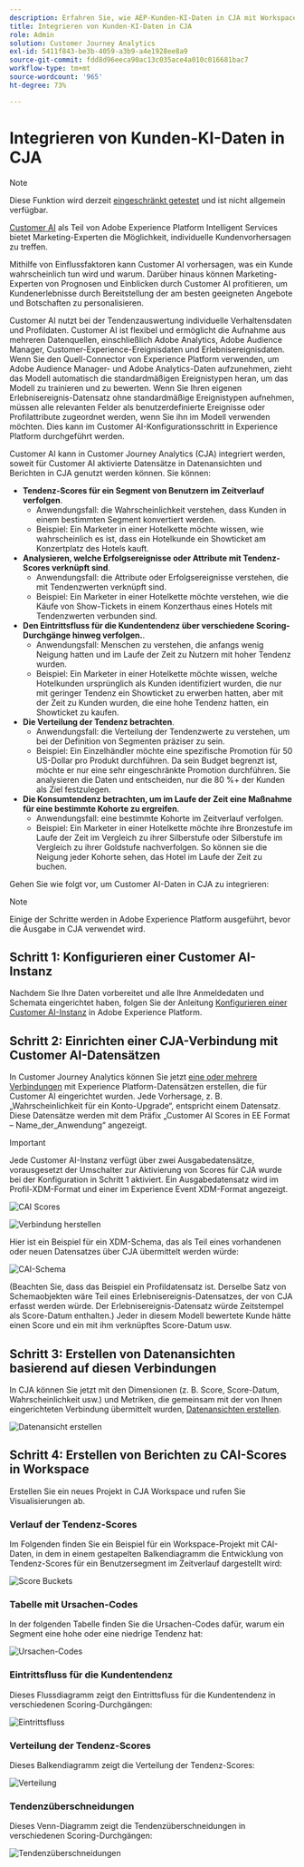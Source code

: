 ```yaml
---
description: Erfahren Sie, wie AEP-Kunden-KI-Daten in CJA mit Workspace integriert werden.
title: Integrieren von Kunden-KI-Daten in CJA
role: Admin
solution: Customer Journey Analytics
exl-id: 5411f843-be3b-4059-a3b9-a4e1928ee8a9
source-git-commit: fdd8d96eeca90ac13c035ace4a010c016681bac7
workflow-type: tm+mt
source-wordcount: '965'
ht-degree: 73%

---
```


# Integrieren von Kunden-KI-Daten in CJA

>[!NOTE]
>
>Diese Funktion wird derzeit  [eingeschränkt getestet](/help/release-notes/releases.md) und ist nicht allgemein verfügbar.

[Customer AI](https://experienceleague.adobe.com/docs/experience-platform/intelligent-services/customer-ai/overview.html?lang=de) als Teil von Adobe Experience Platform Intelligent Services bietet Marketing-Experten die Möglichkeit, individuelle Kundenvorhersagen zu treffen.

Mithilfe von Einflussfaktoren kann Customer AI vorhersagen, was ein Kunde wahrscheinlich tun wird und warum. Darüber hinaus können Marketing-Experten von Prognosen und Einblicken durch Customer AI profitieren, um Kundenerlebnisse durch Bereitstellung der am besten geeigneten Angebote und Botschaften zu personalisieren.

Customer AI nutzt bei der Tendenzauswertung individuelle Verhaltensdaten und Profildaten. Customer AI ist flexibel und ermöglicht die Aufnahme aus mehreren Datenquellen, einschließlich Adobe Analytics, Adobe Audience Manager, Customer-Experience-Ereignisdaten und Erlebnisereignisdaten. Wenn Sie den Quell-Connector von Experience Platform verwenden, um Adobe Audience Manager- und Adobe Analytics-Daten aufzunehmen, zieht das Modell automatisch die standardmäßigen Ereignistypen heran, um das Modell zu trainieren und zu bewerten. Wenn Sie Ihren eigenen Erlebnisereignis-Datensatz ohne standardmäßige Ereignistypen aufnehmen, müssen alle relevanten Felder als benutzerdefinierte Ereignisse oder Profilattribute zugeordnet werden, wenn Sie ihn im Modell verwenden möchten. Dies kann im Customer AI-Konfigurationsschritt in Experience Platform durchgeführt werden.

Customer AI kann in Customer Journey Analytics (CJA) integriert werden, soweit für Customer AI aktivierte Datensätze in Datenansichten und Berichten in CJA genutzt werden können. Sie können:

* **Tendenz-Scores für ein Segment von Benutzern im Zeitverlauf verfolgen**.
   * Anwendungsfall: die Wahrscheinlichkeit verstehen, dass Kunden in einem bestimmten Segment konvertiert werden.
   * Beispiel: Ein Marketer in einer Hotelkette möchte wissen, wie wahrscheinlich es ist, dass ein Hotelkunde ein Showticket am Konzertplatz des Hotels kauft.
* **Analysieren, welche Erfolgsereignisse oder Attribute mit Tendenz-Scores verknüpft sind**.
   * Anwendungsfall: die Attribute oder Erfolgsereignisse verstehen, die mit Tendenzwerten verknüpft sind.
   * Beispiel: Ein Marketer in einer Hotelkette möchte verstehen, wie die Käufe von Show-Tickets in einem Konzerthaus eines Hotels mit Tendenzwerten verbunden sind.
* **Den Eintrittsfluss für die Kundentendenz über verschiedene Scoring-Durchgänge hinweg verfolgen.**. 
   * Anwendungsfall: Menschen zu verstehen, die anfangs wenig Neigung hatten und im Laufe der Zeit zu Nutzern mit hoher Tendenz wurden.
   * Beispiel: Ein Marketer in einer Hotelkette möchte wissen, welche Hotelkunden ursprünglich als Kunden identifiziert wurden, die nur mit geringer Tendenz ein Showticket zu erwerben hatten, aber mit der Zeit zu Kunden wurden, die eine hohe Tendenz hatten, ein Showticket zu kaufen.
* **Die Verteilung der Tendenz betrachten**.
   * Anwendungsfall: die Verteilung der Tendenzwerte zu verstehen, um bei der Definition von Segmenten präziser zu sein.
   * Beispiel: Ein Einzelhändler möchte eine spezifische Promotion für 50 US-Dollar pro Produkt durchführen. Da sein Budget begrenzt ist, möchte er nur eine sehr eingeschränkte Promotion durchführen. Sie analysieren die Daten und entscheiden, nur die 80 %+ der Kunden als Ziel festzulegen.
* **Die Konsumtendenz betrachten, um im Laufe der Zeit eine Maßnahme für eine bestimmte Kohorte zu ergreifen**.
   * Anwendungsfall: eine bestimmte Kohorte im Zeitverlauf verfolgen.
   * Beispiel: Ein Marketer in einer Hotelkette möchte ihre Bronzestufe im Laufe der Zeit im Vergleich zu ihrer Silberstufe oder Silberstufe im Vergleich zu ihrer Goldstufe nachverfolgen. So können sie die Neigung jeder Kohorte sehen, das Hotel im Laufe der Zeit zu buchen.

Gehen Sie wie folgt vor, um Customer AI-Daten in CJA zu integrieren:

>[!NOTE]
>
>Einige der Schritte werden in Adobe Experience Platform ausgeführt, bevor die Ausgabe in CJA verwendet wird.


## Schritt 1: Konfigurieren einer Customer AI-Instanz

Nachdem Sie Ihre Daten vorbereitet und alle Ihre Anmeldedaten und Schemata eingerichtet haben, folgen Sie der Anleitung [Konfigurieren einer Customer AI-Instanz](https://experienceleague.adobe.com/docs/experience-platform/intelligent-services/customer-ai/user-guide/configure.html?lang=de) in Adobe Experience Platform.

## Schritt 2: Einrichten einer CJA-Verbindung mit Customer AI-Datensätzen

In Customer Journey Analytics können Sie jetzt [eine oder mehrere Verbindungen](/help/connections/create-connection.md) mit Experience Platform-Datensätzen erstellen, die für Customer AI eingerichtet wurden. Jede Vorhersage, z. B. „Wahrscheinlichkeit für ein Konto-Upgrade“, entspricht einem Datensatz. Diese Datensätze werden mit dem Präfix „Customer AI Scores in EE Format – Name_der_Anwendung“ angezeigt.

>[!IMPORTANT]
>
>Jede Customer AI-Instanz verfügt über zwei Ausgabedatensätze, vorausgesetzt der Umschalter zur Aktivierung von Scores für CJA wurde bei der Konfiguration in Schritt 1 aktiviert. Ein Ausgabedatensatz wird im Profil-XDM-Format und einer im Experience Event XDM-Format angezeigt.

![CAI Scores](assets/cai-scores.png)

![Verbindung herstellen](assets/create-conn.png)

Hier ist ein Beispiel für ein XDM-Schema, das als Teil eines vorhandenen oder neuen Datensatzes über CJA übermittelt werden würde:

![CAI-Schema](assets/cai-schema.png)

(Beachten Sie, dass das Beispiel ein Profildatensatz ist. Derselbe Satz von Schemaobjekten wäre Teil eines Erlebnisereignis-Datensatzes, der von CJA erfasst werden würde. Der Erlebnisereignis-Datensatz würde Zeitstempel als Score-Datum enthalten.) Jeder in diesem Modell bewertete Kunde hätte einen Score und ein mit ihm verknüpftes Score-Datum usw.

## Schritt 3: Erstellen von Datenansichten basierend auf diesen Verbindungen

In CJA können Sie jetzt mit den Dimensionen (z. B. Score, Score-Datum, Wahrscheinlichkeit usw.) und Metriken, die gemeinsam mit der von Ihnen eingerichteten Verbindung übermittelt wurden, [Datenansichten erstellen](/help/data-views/create-dataview.md).

![Datenansicht erstellen](assets/create-dataview.png)

## Schritt 4: Erstellen von Berichten zu CAI-Scores in Workspace

Erstellen Sie ein neues Projekt in CJA Workspace und rufen Sie Visualisierungen ab.

### Verlauf der Tendenz-Scores

Im Folgenden finden Sie ein Beispiel für ein Workspace-Projekt mit CAI-Daten, in dem in einem gestapelten Balkendiagramm die Entwicklung von Tendenz-Scores für ein Benutzersegment im Zeitverlauf dargestellt wird:

![Score Buckets](assets/workspace-scores.png)

### Tabelle mit Ursachen-Codes

In der folgenden Tabelle finden Sie die Ursachen-Codes dafür, warum ein Segment eine hohe oder eine niedrige Tendenz hat:

![Ursachen-Codes](assets/reason-codes.png)

### Eintrittsfluss für die Kundentendenz

Dieses Flussdiagramm zeigt den Eintrittsfluss für die Kundentendenz in verschiedenen Scoring-Durchgängen:

![Eintrittsfluss](assets/flow.png)

### Verteilung der Tendenz-Scores

Dieses Balkendiagramm zeigt die Verteilung der Tendenz-Scores:

![Verteilung](assets/distribution.png)

### Tendenzüberschneidungen

Dieses Venn-Diagramm zeigt die Tendenzüberschneidungen in verschiedenen Scoring-Durchgängen:

![Tendenzüberschneidungen](assets/venn.png)
